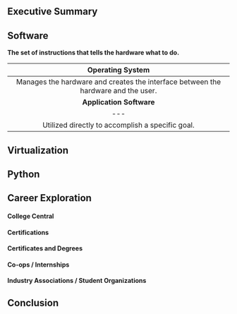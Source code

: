 ## Executive Summary
## Software

**The set of instructions that tells the hardware what to do.**

|Operating System|
|:--------------:|
|Manages the hardware and creates the interface between the hardware and the user.|
|**Application Software**|
|---|
|Utilized directly to accomplish a specific goal.|


## Virtualization
## Python
## Career Exploration
#### College Central
#### Certifications
#### Certificates and Degrees
#### Co-ops / Internships
#### Industry Associations / Student Organizations
## Conclusion

